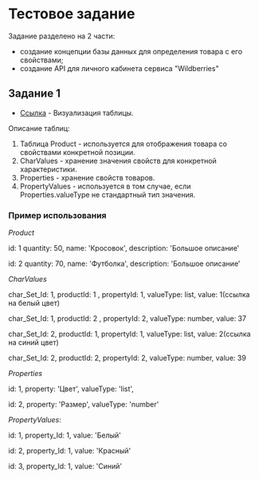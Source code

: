# Тестовое задание
Задание разделено на 2 части:
- создание концепции базы данных для определения товара с его свойствами;
- создание API для личного кабинета сервиса "Wildberries"

## Задание 1

* [Ссылка](https://drive.google.com/file/d/1n3UNVYJbEKxrkqJ-EkWOnFJyxWjDk4Kf/view?usp=sharing) - Визуализация таблицы.

Описание таблиц:
1. Таблица Product - используется для отображения товара со свойствами конкретной позиции.
2. CharValues  - хранение значения свойств для конкретной характеристики.
3. Properties - хранение свойств товаров.
4. PropertyValues  - используется в том случае, если Properties.valueType не стандартный тип значения.

### Пример использования

_Product_

id: 1  quantity: 50, name: 'Кросовок', description: 'Большое описание'

id: 2  quantity: 70, name: 'Футболка', description: 'Большое описание'



_CharValues_

char_Set_Id: 1, productId: 1 , propertyId: 1, valueType: list, value: 1(ссылка на белый цвет)

char_Set_Id: 1, productId: 2 , propertyId: 2, valueType: number, value: 37 

char_Set_Id: 2, productId: 1, propertyId: 1, valueType: list, value: 2(ссылка на синий цвет)

char_Set_Id: 2, productId: 2,  propertyId: 2, valueType: number, value: 39


_Properties_

id: 1, property: 'Цвет', valueType: 'list', 

id: 2, property: 'Размер', valueType: 'number'

_PropertyValues_:

id: 1, property_Id: 1, value: 'Белый'

id: 2, property_Id: 1, value: 'Красный'

id: 3, property_Id: 1, value: 'Синий'

